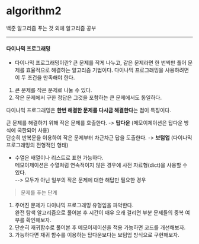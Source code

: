 # algorithm2
 
백준 알고리즘 푸는 것 외에 알고리즘 공부

----------------------------------------
#### 다이나믹 프로그래밍
* 다이나믹 프로그래밍이란?
큰 문제를 작게 나누고, 같은 문제라면 한 번씩만 풀어 문제를 효율적으로 해결하는 알고리즘 기법이다.
다이나믹 프로그래밍을 사용하려면 이 두 조건을 만족해야 한다. 
1. 큰 문제를 작은 문제로 나눌 수 있다.
2. 작은 문제에서 구한 정답은 그것을 포함하는 큰 문제에서도 동일하다. 

다이나믹 프로그래밍은 **한번 해결한 문제를 다시금 해결한다**는 점이 특징이다. 

큰 문제를 해결하기 위해 작은 문제를 호출한다. -> **탑다운** (메모이제이션은 탑다운 방식에 국한되어 사용) <br>
단순히 반복문을 이용하여 작은 문제부터 차근차근 답을 도출한다. -> **보텀업**
(다이나믹 프로그래밍의 전형적인 형태)

- 수열은 배열이나 리스트로 표현 가능하다. <br>
메모이제이션은 수열처럼 연속적이지 않은 경우에 사전 자료형(dict)을 사용할 수 있다. <br>
--> 모두가 아닌 일부의 작은 문제에 대한 해답만 필요한 경우

> 문제를 푸는 단계
1. 주어진 문제가 다이나믹 프로그래밍 유형임을 파악한다. <br>
완전 탐색 알고리즘으로 풀어본 후 시간이 매우 오래 걸리면 부분 문제들의 중복 여부를 확인해보자.
2. 단순히 재귀함수로 풀어본 후 메모이제이션을 적용 가능하면 코드를 개선해보자.
3. 가능하다면 재귀 함수를 이용하는 탑다운보다는 보텀업 방식으로 구현해보자. 


